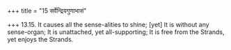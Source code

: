 +++
title = "15 सर्वेन्द्रियगुणाभासं"

+++
13.15. It causes all the sense-alities to shine; \[yet\] It is without
any sense-organ; It is unattached, yet all-supporting; It is free from
the Strands, yet enjoys the Strands.

